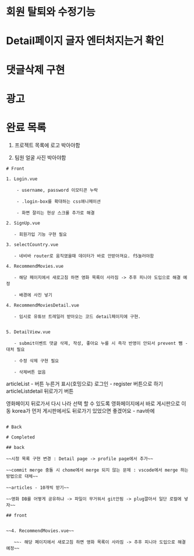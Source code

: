 # 회원 탈퇴와 수정기능

# Detail페이지 글자 엔터처지는거 확인

# 댓글삭제 구현

# 광고

# 완료 목록

1. 프로젝트 목록에 로고 박아야함

2. 팀원 얼굴 사진 박아야함

```
# Front

1. Login.vue

    - username, password 이모티콘 누락

    - .login-box를 확대하는 css애니메이션

    - 화면 잘리는 현상 스크롤 추가로 해결

2. SignUp.vue

   - 회원가입 기능 구현 필요
  
3. selectCountry.vue

   - 네비바 router로 움직였을때 데이터가 바로 안받아져요. f5눌러야함

4. RecommendMovies.vue

   - 해당 페이지에서 새로고침 하면 영화 목록이 사라짐 -> 추후 피니아 도입으로 해결 예정

   - 배경에 사진 넣기

4. RecommendMoviesDetail.vue

   - 임시로 유튜브 트레일러 받아오는 코드 detail페이지에 구현.


5. DetailView.vue
  
   - submit이벤트 댓글 삭제, 작성, 좋아요 누를 시 즉각 반영이 안되서 prevent 뺌 - 대처 필요

   - 수정 삭제 구현 필요

   - 삭제버튼 없음

```
articleList - 버튼 누른거 표시(호밍으로)
로그인 - register 버튼으로 하기
articleListdetail 뒤로가기 버튼

영화페이지 뒤로가서 다시 나라 선택 할 수 있도록
영화페이지에서 바로 게시판으로 이동
korea가 먼저
게시판에서도 뒤로가기 있었으면 좋겠어요 - nav바에
```

# Back

# Completed

## back

~~시청 목록 구현 변경 : Detail page -> profile page에서 추가~~

~~commit merge 충돌 시 chome에서 merge 되지 않는 문제 : vscode에서 merge 하는 방법으로 대체~~

~~articles - 10개씩 받기~~

~~영화 DB를 어떻게 공유하냐 -> 파일이 무거워서 git안됨 -> plug깔아서 일단 로컬에 넣자~~

## front


~~4. RecommendMovies.vue~~

   ~~- 해당 페이지에서 새로고침 하면 영화 목록이 사라짐 -> 추후 피니아 도입으로 해결 예정~~

```